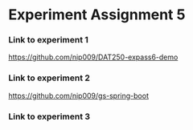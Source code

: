 # Experiment Assignment 5 #

### Link to experiment 1 ###
https://github.com/nip009/DAT250-expass6-demo

### Link to experiment 2 ###
https://github.com/nip009/gs-spring-boot


### Link to experiment 3 ###



